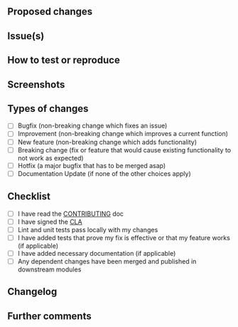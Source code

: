 <!-- This is a pull request template, you do not need to uncomment or remove the comments, they won't show up in the PR text. -->
<!-- Your Pull Request name should start with one of the following tags -->
<!-- [NEW] For new features -->
<!-- [FIX] For bug fixes -->
<!-- [BREAK] For pull requests including breaking changes -->

## Proposed changes
<!-- Describe the big picture of your changes here to communicate to the maintainers why we should accept this pull request. If it fixes a bug or resolves a feature request, be sure to link to that issue below. -->

## Issue(s)
<!-- Link the issues being closed by or related to this PR. For example, you can use #594 if this PR closes issue number 594 -->

## How to test or reproduce
<!-- Mention how you would reproduce the bug if not mentioned on the issue page already. Also mention which screens are going to have the changes if applicable -->

## Screenshots

## Types of changes
<!-- What types of changes does your code introduce to Rocket.Chat? -->
<!-- Put an `x` in the boxes that apply -->

- [ ] Bugfix (non-breaking change which fixes an issue)
- [ ] Improvement (non-breaking change which improves a current function)
- [ ] New feature (non-breaking change which adds functionality)
- [ ] Breaking change (fix or feature that would cause existing functionality to not work as expected)
- [ ] Hotfix (a major bugfix that has to be merged asap)
- [ ] Documentation Update (if none of the other choices apply)

## Checklist
<!-- Put an `x` in the boxes that apply. You can also fill these out after creating the PR. If you're unsure about any of them, don't hesitate to ask. We're here to help! This is simply a reminder of what we are going to look for before merging your code. -->

- [ ] I have read the [CONTRIBUTING](https://github.com/RocketChat/Rocket.Chat/blob/develop/.github/CONTRIBUTING.md#contributing-to-rocketchat) doc
- [ ] I have signed the [CLA](https://cla-assistant.io/RocketChat/Rocket.Chat)
- [ ] Lint and unit tests pass locally with my changes
- [ ] I have added tests that prove my fix is effective or that my feature works (if applicable)
- [ ] I have added necessary documentation (if applicable)
- [ ] Any dependent changes have been merged and published in downstream modules

## Changelog
<!-- CHANGELOG -->
<!-- Enter HERE a brief text that would go up on the changelog on our releases page -->
<!-- END CHANGELOG -->

## Further comments
<!-- If this is a relatively large or complex change, kick off the discussion by explaining why you chose the solution you did and what alternatives you considered, etc... -->


